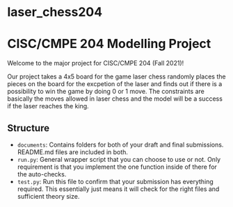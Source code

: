 # laser_chess204
# CISC/CMPE 204 Modelling Project

Welcome to the major project for CISC/CMPE 204 (Fall 2021)!

Our project takes a 4x5 board for the game laser chess randomly places the pieces on the board for the excpetion of the laser and finds out if there is a possibility to win the game by doing 0 or 1 move. The constraints are basically the moves allowed in laser chess and the model will be a success if the laser reaches the king.

## Structure

* `documents`: Contains folders for both of your draft and final submissions. README.md files are included in both.
* `run.py`: General wrapper script that you can choose to use or not. Only requirement is that you implement the one function inside of there for the auto-checks.
* `test.py`: Run this file to confirm that your submission has everything required. This essentially just means it will check for the right files and sufficient theory size.


